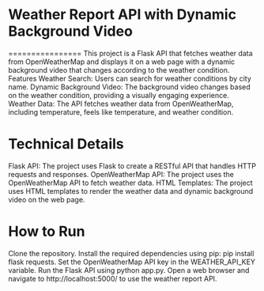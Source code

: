 # Weather Report API with Dynamic Background Video
================
This project is a Flask API that fetches weather data from OpenWeatherMap and displays it on a web page with a dynamic background video that changes according to the weather condition.
Features
Weather Search: Users can search for weather conditions by city name.
Dynamic Background Video: The background video changes based on the weather condition, providing a visually engaging experience.
Weather Data: The API fetches weather data from OpenWeatherMap, including temperature, feels like temperature, and weather condition.
# Technical Details
Flask API: The project uses Flask to create a RESTful API that handles HTTP requests and responses.
OpenWeatherMap API: The project uses the OpenWeatherMap API to fetch weather data.
HTML Templates: The project uses HTML templates to render the weather data and dynamic background video on the web page.
# How to Run
Clone the repository.
Install the required dependencies using pip: pip install flask requests.
Set the OpenWeatherMap API key in the WEATHER_API_KEY variable.
Run the Flask API using python app.py.
Open a web browser and navigate to http://localhost:5000/ to use the weather report API.

